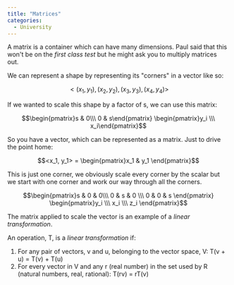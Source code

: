 ```yaml
---
title: "Matrices"
categories:
  - University
---
```


A matrix is a container which can have many dimensions. Paul said that this won't be on the *first class test* but he might ask you to multiply matrices out.

We can represent a shape by representing its "corners" in a vector like so:

$$ <(x_1, y_1), (x_2, y_2), (x_3, y_3), (x_4, y_4)>$$

If we wanted to scale this shape by a factor of s, we can use this matrix:

$$\begin{pmatrix}s & 0\\\ 0 & s\end{pmatrix} \begin{pmatrix}y_i \\\ x_i\end{pmatrix}$$

So you have a vector, which can be represented as a matrix. Just to drive the point home:

$$<x_1, y_1> = \begin{pmatrix}x_1 & y_1 \end{pmatrix}$$

This is just one corner, we obviously scale every corner by the scalar but we start with one corner and work our way through all the corners.

$$\begin{pmatrix}s & 0 & 0\\\ 0 & s & 0 \\\ 0 & 0 & s \end{pmatrix} \begin{pmatrix}y_i \\\ x_i \\\ z_i \end{pmatrix}$$

The matrix applied to scale the vector is an example of a *linear transformation*.

An operation, T, is a _*linear transformation*_ if:
1. For any pair of vectors, v and u, belonging to the vector space, V:
  T(v + u) = T(v) + T(u)
2. For every vector in V and any r (real number) in the set used by R (natural numbers, real, rational):
  T(rv) = rT(v)